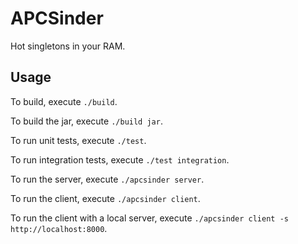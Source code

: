 # APCSinder

Hot singletons in your RAM.

## Usage

To build, execute ``./build``.

To build the jar, execute ``./build jar``.

To run unit tests, execute ``./test``.

To run integration tests, execute ``./test integration``.

To run the server, execute ``./apcsinder server``.

To run the client, execute ``./apcsinder client``.

To run the client with a local server, execute ``./apcsinder client -s http://localhost:8000``.
